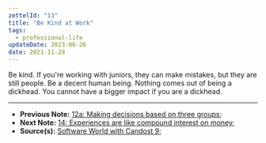 ```yaml
---
zettelId: "13"
title: "Be Kind at Work"
tags:
  - professional-life
updateDate: 2023-06-26
date: 2021-11-28
---
```


Be kind. If you're working with juniors, they can make mistakes, but they are still people. Be a decent human being. Nothing comes out of being a dickhead. You cannot have a bigger impact if you are a dickhead.

---

- **Previous Note:** [12a: Making decisions based on three groups](/notes/12a/);
- **Next Note:** [14: Experiences are like compound interest on money](/notes/14/);
- **Source(s):** [Software World with Candost 9](https://candost.substack.com/p/9-engineering-career-path);
